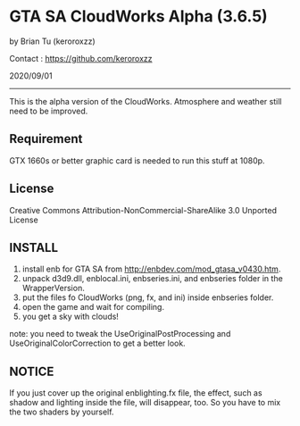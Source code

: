 GTA SA CloudWorks Alpha (3.6.5)
=================================

by Brian Tu (keroroxzz)

Contact : https://github.com/keroroxzz

2020/09/01

---------------------------------

This is the alpha version of the CloudWorks.
Atmosphere and weather still need to be improved.

Requirement
---------------------------------

GTX 1660s or better graphic card is needed to run this stuff at 1080p.

License
---------------------------------
Creative Commons Attribution-NonCommercial-ShareAlike 3.0 Unported License

INSTALL
---------------------------------

1. install enb for GTA SA from http://enbdev.com/mod_gtasa_v0430.htm.
2. unpack d3d9.dll, enblocal.ini, enbseries.ini, and enbseries folder in the WrapperVersion.
3. put the files fo CloudWorks (png, fx, and ini) inside enbseries folder.
4. open the game and wait for compiling.
5. you get a sky with clouds!

note: you need to tweak the UseOriginalPostProcessing and UseOriginalColorCorrection to get a better look.

NOTICE
---------------------------------

If you just cover up the original enblighting.fx file, the effect, such as shadow and lighting inside the file, will disappear, too.
So you have to mix the two shaders by yourself.
